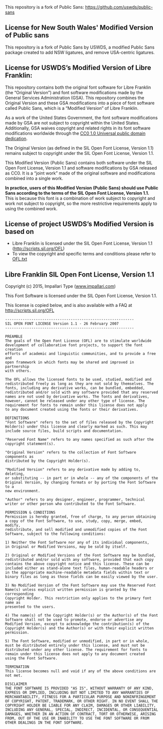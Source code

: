 This repository is a fork of Public Sans: https://github.com/uswds/public-sans

## License for New South Wales' Modified Version of Public sans

This repository is a fork of Public Sans by USWDS, a modified Public Sans package created to add NSW ligatures, and remove USA-centric ligatures.

## License for USWDS’s Modified Version of Libre Franklin:

This repository contains both the original font software for Libre Franklin (the “Original Version”) and font software modifications made by the General Services Administration (GSA). This repository combines the Original Version and these GSA modifications into a piece of font software called Public Sans, which is a “Modified Version” of Libre Franklin.

As a work of the United States Government, the font software modifications made by GSA are not subject to copyright within the United States. Additionally, GSA waives copyright and related rights in its font software modifications worldwide through the [CC0 1.0 Universal public domain dedication](https://creativecommons.org/publicdomain/zero/1.0/).

The Original Version (as defined in the SIL Open Font License, Version 1.1) remains subject to copyright under the SIL Open Font License, Version 1.1.

This Modified Version (Public Sans) contains both software under the SIL Open Font License, Version 1.1 and software modifications by GSA released as CC0. It is a “joint work” made of the original software and modifications combined into a single work.

**In practice, users of this Modified Version (Public Sans) should use Public Sans according to the terms of the SIL Open Font License, Version 1.1.** This is because this font is a combination of work subject to copyright and work not subject to copyright, so the more restrictive requirements apply to using the combined work.

## License of project USWDS’s Modified Version is based on

- Libre Franklin is licensed under the SIL Open Font License, Version 1.1 (<http://scripts.sil.org/OFL>)
- To view the copyright and specific terms and conditions please refer to [OFL.txt](https://github.com/impallari/Libre-Franklin/blob/master/OFL.txt)

## Libre Franklin SIL Open Font License, Version 1.1

Copyright (c) 2015, Impallari Type (www.impallari.com)

This Font Software is licensed under the SIL Open Font License, Version 1.1.

This license is copied below, and is also available with a FAQ at http://scripts.sil.org/OFL

```
-----------------------------------------------------------
SIL OPEN FONT LICENSE Version 1.1 - 26 February 2007
-----------------------------------------------------------

PREAMBLE
The goals of the Open Font License (OFL) are to stimulate worldwide
development of collaborative font projects, to support the font creation
efforts of academic and linguistic communities, and to provide a free and
open framework in which fonts may be shared and improved in partnership
with others.

The OFL allows the licensed fonts to be used, studied, modified and
redistributed freely as long as they are not sold by themselves. The
fonts, including any derivative works, can be bundled, embedded,
redistributed and/or sold with any software provided that any reserved
names are not used by derivative works. The fonts and derivatives,
however, cannot be released under any other type of license. The
requirement for fonts to remain under this license does not apply
to any document created using the fonts or their derivatives.

DEFINITIONS
"Font Software" refers to the set of files released by the Copyright
Holder(s) under this license and clearly marked as such. This may
include source files, build scripts and documentation.

"Reserved Font Name" refers to any names specified as such after the
copyright statement(s).

"Original Version" refers to the collection of Font Software components as
distributed by the Copyright Holder(s).

"Modified Version" refers to any derivative made by adding to, deleting,
or substituting -- in part or in whole -- any of the components of the
Original Version, by changing formats or by porting the Font Software to a
new environment.

"Author" refers to any designer, engineer, programmer, technical
writer or other person who contributed to the Font Software.

PERMISSION & CONDITIONS
Permission is hereby granted, free of charge, to any person obtaining
a copy of the Font Software, to use, study, copy, merge, embed, modify,
redistribute, and sell modified and unmodified copies of the Font
Software, subject to the following conditions:

1) Neither the Font Software nor any of its individual components,
in Original or Modified Versions, may be sold by itself.

2) Original or Modified Versions of the Font Software may be bundled,
redistributed and/or sold with any software, provided that each copy
contains the above copyright notice and this license. These can be
included either as stand-alone text files, human-readable headers or
in the appropriate machine-readable metadata fields within text or
binary files as long as those fields can be easily viewed by the user.

3) No Modified Version of the Font Software may use the Reserved Font
Name(s) unless explicit written permission is granted by the corresponding
Copyright Holder. This restriction only applies to the primary font name as
presented to the users.

4) The name(s) of the Copyright Holder(s) or the Author(s) of the Font
Software shall not be used to promote, endorse or advertise any
Modified Version, except to acknowledge the contribution(s) of the
Copyright Holder(s) and the Author(s) or with their explicit written
permission.

5) The Font Software, modified or unmodified, in part or in whole,
must be distributed entirely under this license, and must not be
distributed under any other license. The requirement for fonts to
remain under this license does not apply to any document created
using the Font Software.

TERMINATION
This license becomes null and void if any of the above conditions are
not met.

DISCLAIMER
THE FONT SOFTWARE IS PROVIDED "AS IS", WITHOUT WARRANTY OF ANY KIND,
EXPRESS OR IMPLIED, INCLUDING BUT NOT LIMITED TO ANY WARRANTIES OF
MERCHANTABILITY, FITNESS FOR A PARTICULAR PURPOSE AND NONINFRINGEMENT
OF COPYRIGHT, PATENT, TRADEMARK, OR OTHER RIGHT. IN NO EVENT SHALL THE
COPYRIGHT HOLDER BE LIABLE FOR ANY CLAIM, DAMAGES OR OTHER LIABILITY,
INCLUDING ANY GENERAL, SPECIAL, INDIRECT, INCIDENTAL, OR CONSEQUENTIAL
DAMAGES, WHETHER IN AN ACTION OF CONTRACT, TORT OR OTHERWISE, ARISING
FROM, OUT OF THE USE OR INABILITY TO USE THE FONT SOFTWARE OR FROM
OTHER DEALINGS IN THE FONT SOFTWARE.
```

